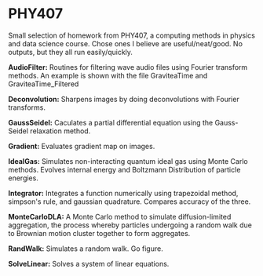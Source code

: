 # PHY407
Small selection of homework from PHY407, a computing methods in physics and data science course.
Chose ones I believe are useful/neat/good. No outputs, but they all run easily/quickly.

**AudioFilter:** Routines for filtering wave audio files using Fourier transform methods. An example is shown with the file GraviteaTime and GraviteaTime_Filtered

**Deconvolution:** Sharpens images by doing deconvolutions with Fourier transforms.

**GaussSeidel:** Caculates a partial differential equation using the Gauss-Seidel relaxation method.

**Gradient:** Evaluates gradient map on images.

**IdealGas:** Simulates non-interacting quantum ideal gas using Monte Carlo methods. Evolves internal energy and Boltzmann Distribution of particle energies.

**Integrator:** Integrates a function numerically using trapezoidal method, simpson's rule, and gaussian quadrature. Compares accuracy of the three.

**MonteCarloDLA:** A Monte Carlo method to simulate diffusion-limited aggregation, the process whereby particles undergoing a random walk due to Brownian motion cluster together to form aggregates.

**RandWalk:** Simulates a random walk. Go figure.

**SolveLinear:** Solves a system of linear equations.
